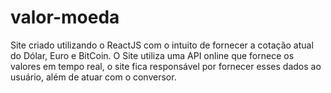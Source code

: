 # valor-moeda
Site criado utilizando o ReactJS com o intuito de fornecer a cotação atual do Dólar, Euro e BitCoin. O Site utiliza uma API online que fornece os valores em tempo real, o site fica responsável por fornecer esses dados ao usuário, além de atuar com o conversor.
